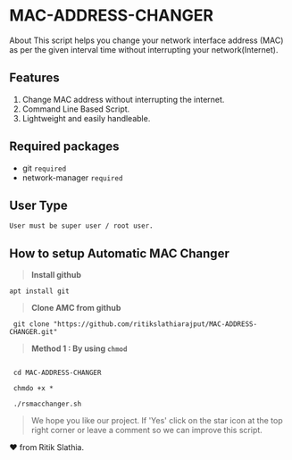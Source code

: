 # MAC-ADDRESS-CHANGER

About
This script helps you change your network interface address (MAC) as per the given interval time without interrupting your network(Internet).


## **Features** 

1. Change MAC address without interrupting the internet.
2. Command Line Based Script.
3. Lightweight and easily handleable.

## **Required packages**
- git `required`
- network-manager `required`

## **User Type**
`User must be super user / root user.`

## How to setup Automatic MAC Changer

>**Install github**
```console
apt install git
```

>**Clone AMC from github**
```console
 git clone "https://github.com/ritikslathiarajput/MAC-ADDRESS-CHANGER.git"
```

>**Method 1 : By using `chmod`**
```console

 cd MAC-ADDRESS-CHANGER
```
```console
 chmdo +x * 
```
```console
 ./rsmacchanger.sh 
 ```


>We hope you like our project. If 'Yes' click on the star icon at the top right corner or leave a comment so we can improve this script.

:heart: from Ritik Slathia.
